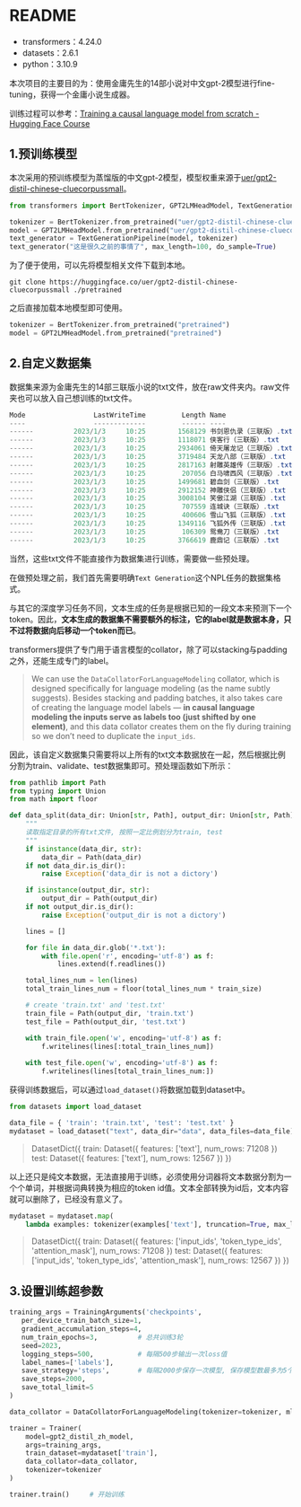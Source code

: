 # README

- transformers：4.24.0
- datasets：2.6.1
- python：3.10.9

本次项目的主要目的为：使用金庸先生的14部小说对中文gpt-2模型进行fine-tuning，获得一个金庸小说生成器。

训练过程可以参考：[Training a causal language model from scratch - Hugging Face Course](https://huggingface.co/course/chapter7/6?fw=pt)

## 1.预训练模型

本次采用的预训练模型为蒸馏版的中文gpt-2模型，模型权重来源于[uer/gpt2-distil-chinese-cluecorpussmall](https://huggingface.co/uer/gpt2-distil-chinese-cluecorpussmall)。

```python
from transformers import BertTokenizer, GPT2LMHeadModel, TextGenerationPipeline

tokenizer = BertTokenizer.from_pretrained("uer/gpt2-distil-chinese-cluecorpussmall")
model = GPT2LMHeadModel.from_pretrained("uer/gpt2-distil-chinese-cluecorpussmall")
text_generator = TextGenerationPipeline(model, tokenizer)   
text_generator("这是很久之前的事情了", max_length=100, do_sample=True)
```

为了便于使用，可以先将模型相关文件下载到本地。

```shell
git clone https://huggingface.co/uer/gpt2-distil-chinese-cluecorpussmall ./pretrained
```

之后直接加载本地模型即可使用。

```python
tokenizer = BertTokenizer.from_pretrained("pretrained")
model = GPT2LMHeadModel.from_pretrained("pretrained")
```

## 2.自定义数据集

数据集来源为金庸先生的14部三联版小说的txt文件，放在raw文件夹内。raw文件夹也可以放入自己想训练的txt文件。

```powershell
Mode                 LastWriteTime         Length Name
----                 -------------         ------ ----
------          2023/1/3     10:25        1568129 书剑恩仇录（三联版）.txt
------          2023/1/3     10:25        1118071 侠客行（三联版）.txt
------          2023/1/3     10:25        2934061 倚天屠龙记（三联版）.txt
------          2023/1/3     10:25        3719484 天龙八部（三联版）.txt
------          2023/1/3     10:25        2817163 射雕英雄传（三联版）.txt
------          2023/1/3     10:25         207056 白马啸西风（三联版）.txt
------          2023/1/3     10:25        1499681 碧血剑（三联版）.txt
------          2023/1/3     10:25        2912152 神雕侠侣（三联版）.txt
------          2023/1/3     10:25        3008104 笑傲江湖（三联版）.txt
------          2023/1/3     10:25         707559 连城诀（三联版）.txt
------          2023/1/3     10:25         400606 雪山飞狐（三联版）.txt
------          2023/1/3     10:25        1349116 飞狐外传（三联版）.txt
------          2023/1/3     10:25         106309 鸳鸯刀（三联版）.txt
------          2023/1/3     10:25        3766619 鹿鼎记（三联版）.txt
```

当然，这些txt文件不能直接作为数据集进行训练，需要做一些预处理。

在做预处理之前，我们首先需要明确`Text Generation`这个NPL任务的数据集格式。

与其它的深度学习任务不同，文本生成的任务是根据已知的一段文本来预测下一个token。因此，**文本生成的数据集不需要额外的标注，它的label就是数据本身，只不过将数据向后移动一个token而已**。

transformers提供了专门用于语言模型的collator，除了可以stacking与padding之外，还能生成专门的label。

> We can use the `DataCollatorForLanguageModeling` collator, which is designed specifically for language modeling (as the name subtly suggests). Besides stacking and padding batches, it also takes care of creating the language model labels — **in causal language modeling the inputs serve as labels too (just shifted by one element)**, and this data collator creates them on the fly during training so we don’t need to duplicate the `input_ids`.

因此，该自定义数据集只需要将以上所有的txt文本数据放在一起，然后根据比例分割为train、validate、test数据集即可。预处理函数如下所示：

```python
from pathlib import Path
from typing import Union
from math import floor

def data_split(data_dir: Union[str, Path], output_dir: Union[str, Path], train_size: float = 0.7):
    """
    读取指定目录的所有txt文件, 按照一定比例划分为train, test
    """
    if isinstance(data_dir, str):
        data_dir = Path(data_dir)
    if not data_dir.is_dir():
        raise Exception('data_dir is not a dictory')

    if isinstance(output_dir, str):
        output_dir = Path(output_dir)
    if not output_dir.is_dir():
        raise Exception('output_dir is not a dictory')

    lines = []

    for file in data_dir.glob('*.txt'):
        with file.open('r', encoding='utf-8') as f:
            lines.extend(f.readlines())

    total_lines_num = len(lines)
    total_train_lines_num = floor(total_lines_num * train_size)

    # create 'train.txt' and 'test.txt'
    train_file = Path(output_dir, 'train.txt')
    test_file = Path(output_dir, 'test.txt')

    with train_file.open('w', encoding='utf-8') as f:
        f.writelines(lines[:total_train_lines_num])
    
    with test_file.open('w', encoding='utf-8') as f:
        f.writelines(lines[total_train_lines_num:])
```

获得训练数据后，可以通过`load_dataset()`将数据加载到dataset中。

```python
from datasets import load_dataset

data_file = { 'train': 'train.txt', 'test': 'test.txt' }
mydataset = load_dataset("text", data_dir="data", data_files=data_file)
```

> DatasetDict({
>     train: Dataset({
>         features: ['text'],
>         num_rows: 71208
>     })
>     test: Dataset({
>         features: ['text'],
>         num_rows: 12567
>     })
> })

以上还只是纯文本数据，无法直接用于训练，必须使用分词器将文本数据分割为一个个单词，并根据词典转换为相应的token id值。文本全部转换为id后，文本内容就可以删除了，已经没有意义了。

```python
mydataset = mydataset.map(
    lambda examples: tokenizer(examples['text'], truncation=True, max_length=1024), 		batched=True, remove_columns=['text'])
```

> DatasetDict({
>     train: Dataset({
>         features: ['input_ids', 'token_type_ids', 'attention_mask'],
>         num_rows: 71208
>     })
>     test: Dataset({
>         features: ['input_ids', 'token_type_ids', 'attention_mask'],
>         num_rows: 12567
>     })
> })

## 3.设置训练超参数

```python
training_args = TrainingArguments('checkpoints', 
   per_device_train_batch_size=1,
   gradient_accumulation_steps=4,
   num_train_epochs=3,			# 总共训练3轮
   seed=2023,
   logging_steps=500,			# 每隔500步输出一次loss值
   label_names=['labels'],
   save_strategy='steps',		# 每隔2000步保存一次模型, 保存模型数最多为5个, 超过则覆盖
   save_steps=2000,
   save_total_limit=5
)

data_collator = DataCollatorForLanguageModeling(tokenizer=tokenizer, mlm=False)

trainer = Trainer(
    model=gpt2_distil_zh_model,
    args=training_args,
    train_dataset=mydataset['train'],
    data_collator=data_collator,
    tokenizer=tokenizer
)

trainer.train()		# 开始训练
```

